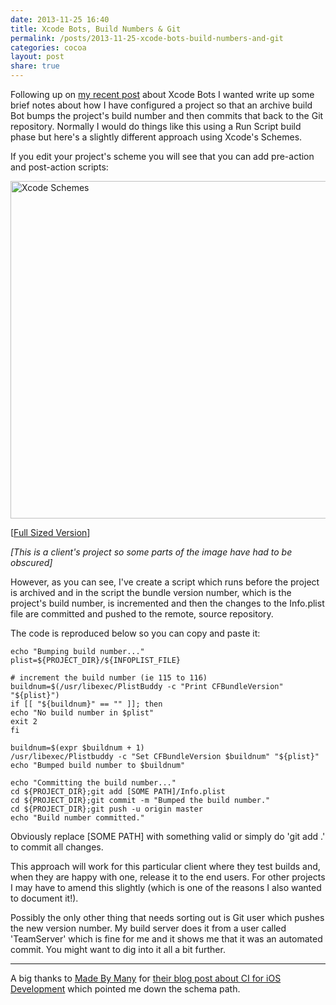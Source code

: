 ```yaml
---
date: 2013-11-25 16:40
title: Xcode Bots, Build Numbers & Git
permalink: /posts/2013-11-25-xcode-bots-build-numbers-and-git
categories: cocoa
layout: post
share: true
---
```


Following up on [my recent post](http://swwritings.com/post/2013-11-14-setting-up-xcode-bots) about Xcode Bots I wanted write up some brief notes about how I have configured a project so that an archive build Bot bumps the project's build number and then commits that back to the Git repository. Normally I would do things like this using a Run Script build phase but here's a slightly different approach using Xcode's Schemes.

If you edit your project's scheme you will see that you can add pre-action and post-action scripts:

<img src="http://images.swwritings.com/2013-11-25-xcode-bots-build-numbers-and-git-01.png" alt="Xcode Schemes" width="540" />

[<a href="http://images.swwritings.com/2013-11-25-xcode-bots-build-numbers-and-git-01.png" target="_blank">Full Sized Version</a>]

*[This is a client's project so some parts of the image have had to be obscured]*

However, as you can see, I've create a script which runs before the project is archived and in the script the bundle version number, which is the project's build number, is incremented and then the changes to the Info.plist file are committed and pushed to the remote, source repository.

The code is reproduced below so you can copy and paste it:

    echo "Bumping build number..."
    plist=${PROJECT_DIR}/${INFOPLIST_FILE}
    
    # increment the build number (ie 115 to 116)
    buildnum=$(/usr/libexec/PlistBuddy -c "Print CFBundleVersion" "${plist}")
    if [[ "${buildnum}" == "" ]]; then
    echo "No build number in $plist"
    exit 2
    fi
    
    buildnum=$(expr $buildnum + 1)
    /usr/libexec/Plistbuddy -c "Set CFBundleVersion $buildnum" "${plist}"
    echo "Bumped build number to $buildnum"
    
    echo "Committing the build number..."
    cd ${PROJECT_DIR};git add [SOME PATH]/Info.plist
    cd ${PROJECT_DIR};git commit -m "Bumped the build number."
    cd ${PROJECT_DIR};git push -u origin master
    echo "Build number committed."

Obviously replace [SOME PATH] with something valid or simply do 'git add .' to commit all changes.

This approach will work for this particular client where they test builds and, when they are happy with one, release it to the end users. For other projects I may have to amend this slightly (which is one of the reasons I also wanted to document it!).

Possibly the only other thing that needs sorting out is Git user which pushes the new version number. My build server does it from a user called 'TeamServer' which is fine for me and it shows me that it was an automated commit. You might want to dig into it all a bit further.

---

A big thanks to [Made By Many](http://madebymany.com) for [their blog post about CI for iOS Development](http://madebymany.com/blog/continuous-integration-for-ios-development) which pointed me down the schema path.
